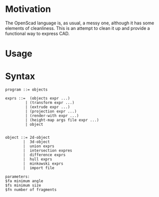 # Motivation
The OpenScad language is, as usual, a messy one, although it has some elements of cleanliness. 
This is an attempt to clean it up and provide a functional way to express CAD. 

# Usage

# Syntax
```
program ::= objects

exprs ::=  (objects expr ...)
         | (transform expr ...)
         | (extrude expr ...)
         | (projection expr ...)
         | (render-with expr ...)
         | (height-map args file expr ...)
         | object


object ::= 2d-object
        |  3d-object
        |  union exprs
        |  intersection expres
        |  difference exprs
        |  hull exprs
        |  minkowski exprs
        |  import file

parameters: 
$fa minimum angle
$fs minimum size
$fn number of fragments
```

